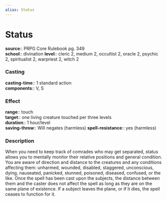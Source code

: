 ```yaml
---
alias: Status
---
```


# Status 

**source**:: PRPG Core Rulebook pg. 349  
**school**:: divination
**level**:: cleric 2, medium 2, occultist 2, oracle 2, psychic 2, spiritualist 2, warpriest 2, witch 2

### Casting 

**casting-time**:: 1 standard action  
**components**:: V, S

### Effect 

**range**:: touch  
**target**:: one living creature touched per three levels  
**duration**:: 1 hour/level  
**saving-throw**:: Will negates (harmless)
**spell-resistance**:: yes (harmless)

### Description 

When you need to keep track of comrades who may get separated, status allows you to mentally monitor their relative positions and general condition. You are aware of direction and distance to the creatures and any conditions affecting them: unharmed, wounded, disabled, staggered, unconscious, dying, nauseated, panicked, stunned, poisoned, diseased, confused, or the like. Once the spell has been cast upon the subjects, the distance between them and the caster does not affect the spell as long as they are on the same plane of existence. If a subject leaves the plane, or if it dies, the spell ceases to function for it.
